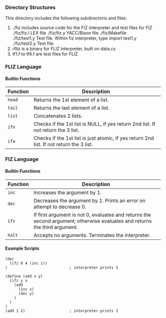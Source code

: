 ### Directory Structures

This directory includes the following subdirectoris and files:
1. ./fiz   includes source code for the FIZ interpreter and test files for FIZ
   ./fiz/fiz.l      LEX file
   ./fiz/fiz.y      YACC/Bison file
   ./fiz/Makefile   
   ./fiz/test1.y    Test file.  Within fiz interpreter, type import test1.y
   ./fiz/test2.y    Test file.
2. rfliz  is a binary for FLIZ interpreter, built on data.cs
3. tf1.f to tf4.f are test files for FLIZ

### FLIZ Language

#### Builtin Functions
| Function | Description |
| -------- | ----------- |
| `head`    | Returns the 1st element of a list. |
| `tail`    | Returns the last element of a list. |
| `list`    | Concatenates 2 lists. |
| `ifn`   | Checks if the 1st list is NULL, if yes return 2nd list. If not return the 3 list. |
| `ifa`   | Checks if the 1st list is just atomic, if yes return 2nd list. If not return the 3 list. |

### FIZ Language

#### Builtin Functions
| Function | Description |
| -------- | ----------- |
| `inc`    | Increases the argument by 1. |
| `dec`    | Decreases the argument by 1. Prints an error on attempt to decrease 0. |
| `ifz`    | If first argument is not 0, evaluates and returns the second argument; otherwise evaluates and returns the third argument. |
| `halt`   | Accepts no arguments. Terminates the interpreter. |

#### Example Scripts

```
(dec
  (ifz 0 4 (inc 1))
)                            ; interpreter prints 3
```

```
(define (add x y)
  (ifz y x
    (add
      (inc x)
      (dec y)
    )
  )
)
(add 1 2)                    ; interpreter prints 3